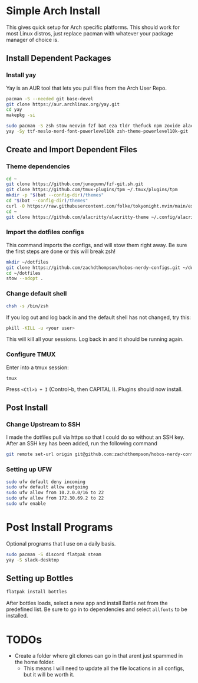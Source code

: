 # Simple Arch Install

This gives quick setup for Arch specific platforms. This should work for most Linux distros, just replace pacman with whatever your package manager of choice is.

## Install Dependent Packages

### Install yay

Yay is an AUR tool that lets you pull files from the Arch User Repo.

```bash
pacman -S --needed git base-devel
git clone https://aur.archlinux.org/yay.git
cd yay
makepkg -si
```

```bash
sudo pacman -S zsh stow neovim fzf bat eza tldr thefuck npm zoxide alacritty tmux lazygit ttf-meslo-nerd ufw go
yay -Sy ttf-meslo-nerd-font-powerlevel10k zsh-theme-powerlevel10k-git
```

## Create and Import Dependent Files

### Theme dependencies

```bash
cd ~
git clone https://github.com/junegunn/fzf-git.sh.git
git clone https://github.com/tmux-plugins/tpm ~/.tmux/plugins/tpm
mkdir -p "$(bat --config-dir)/themes"
cd "$(bat --config-dir)/themes"
curl -O https://raw.githubusercontent.com/folke/tokyonight.nvim/main/extras/sublime/tokyonight_night.tmTheme
cd ~
git clone https://github.com/alacritty/alacritty-theme ~/.config/alacritty/themes
```

### Import the dotfiles configs

This command imports the configs, and will stow them right away. Be sure the first steps are done or this will break zsh!

```bash
mkdir ~/dotfiles
git clone https://github.com/zachdthompson/hobos-nerdy-configs.git ~/dotfiles
cd ~/dotfiles
stow --adopt .
```

### Change default shell

```bash
chsh -s /bin/zsh
```

If you log out and log back in and the default shell has not changed, try this:

```bash
pkill -KILL -u <your user>
```

This will kill all your sessions. Log back in and it should be running again.

### Configure TMUX

Enter into a tmux session:

```brew
tmux
```

Press `<Ctl>b + I` (Control-b, then CAPITAL I).
Plugins should now install.

## Post Install

### Change Upstream to SSH

I made the dotfiles pull via https so that I could do so without an SSH key. After an SSH key has been added, run the following command

```bash
git remote set-url origin git@github.com:zachdthompson/hobos-nerdy-configs.git
```

### Setting up UFW

```bash
sudo ufw default deny incoming
sudo ufw default allow outgoing
sudo ufw allow from 10.2.0.0/16 to 22
sudo ufw allow from 172.30.69.2 to 22
sudo ufw enable
```

# Post Install Programs

Optional programs that I use on a daily basis.

```bash
sudo pacman -S discord flatpak steam
yay -S slack-desktop
```

## Setting up Bottles

```bash
flatpak install bottles
```

After bottles loads, select a new app and install Battle.net from the predefined list.
Be sure to go in to dependencies and select `allfonts` to be installed.

# TODOs

- Create a folder where git clones can go in that arent just spammed in the home folder.
  - This means I will need to update all the file locations in all configs, but it will be worth it.
